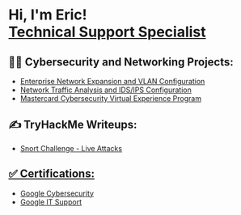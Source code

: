 <h1>Hi, I'm Eric! <br/><a href="https://www.linkedin.com/in/eric-lgonz"> Technical Support Specialist</a></h1>

<h2>👨‍💻 Cybersecurity and Networking Projects:</h2>

- <a href="https://github.com/eric-lgonz/Enterprise-Network-Expansion-and-VLAN-Implementation"> Enterprise Network Expansion and VLAN Configuration
- <a href="https://github.com/eric-lgonz/Network-Traffic-Analysis-and-IDS-IPS-Configuration"> Network Traffic Analysis and IDS/IPS Configuration<a/>
- <a href="https://github.com/eric-lgonz/Mastercard-Cybersecurity-Virtual-Experience-Program"> Mastercard Cybersecurity Virtual Experience Program<a/>
<!-- - <b>Data Structures and Algorithms Practice (AlgoExpert)</b>
  - [Praciting DS & Algos in Python](https://github.com/joshmadakor1/Algorithms-Practice) -->


<h2>✍️ TryHackMe Writeups:</h2>

- <a href="https://github.com/eric-lgonz/TryHackme-Snort-Challenge---Live-Attacks"> Snort Challenge - Live Attacks

<!-- - [How to get into Cybersecurity Starting From Zero](https://www.youtube.com/watch?v=a83ASGn_V_s) -->


<h2>✅ Certifications:</h2>

- <a href="https://github.com/eric-lgonz/Certifications/blob/main/Google%20Cybersecurity%20Certificate.pdf"> Google Cybersecurity</a>
- <a href="https://github.com/eric-lgonz/Certifications/blob/main/Google%20IT%20Support%20Certificate.pdf"> Google IT Support</a>
